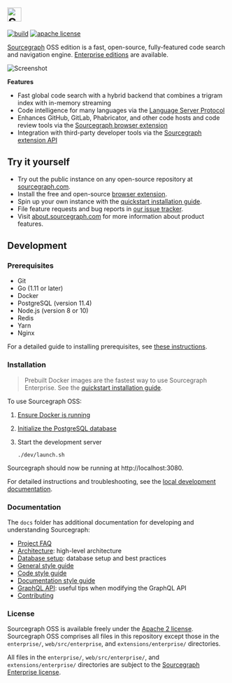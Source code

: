 # <a href="https://sourcegraph.com"><img alt="Sourcegraph" src="https://storage.googleapis.com/sourcegraph-assets/sourcegraph-logo.png" height="32px" /></a>

[![build](https://badge.buildkite.com/00bbe6fa9986c78b8e8591cffeb0b0f2e8c4bb610d7e339ff6.svg?branch=master)](https://buildkite.com/sourcegraph/sourcegraph)
[![apache license](https://img.shields.io/badge/license-Apache-blue.svg)](LICENSE)

[Sourcegraph](https://about.sourcegraph.com/) OSS edition is a fast, open-source, fully-featured code search and navigation engine. [Enterprise editions](https://about.sourcegraph.com/pricing) are available.

![Screenshot](https://user-images.githubusercontent.com/1646931/46309383-09ba9800-c571-11e8-8ee4-1a2ec32072f2.png)

**Features**

- Fast global code search with a hybrid backend that combines a trigram index with in-memory streaming
- Code intelligence for many languages via the [Language Server Protocol](https://langserver.org/)
- Enhances GitHub, GitLab, Phabricator, and other code hosts and code review tools via the [Sourcegraph browser extension](https://docs.sourcegraph.com/integration/browser_extension)
- Integration with third-party developer tools via the [Sourcegraph extension API](https://docs.sourcegraph.com/extensions)

## Try it yourself

- Try out the public instance on any open-source repository at [sourcegraph.com](https://sourcegraph.com/github.com/golang/go/-/blob/src/net/http/httptest/httptest.go#L41:6&tab=references).
- Install the free and open-source [browser extension](https://chrome.google.com/webstore/detail/sourcegraph/dgjhfomjieaadpoljlnidmbgkdffpack?hl=en).
- Spin up your own instance with the [quickstart installation guide](https://docs.sourcegraph.com/#quickstart).
- File feature requests and bug reports in [our issue tracker](https://github.com/sourcegraph/sourcegraph/issues).
- Visit [about.sourcegraph.com](https://about.sourcegraph.com) for more information about product features.

## Development

### Prerequisites

- Git
- Go (1.11 or later)
- Docker
- PostgreSQL (version 11.4)
- Node.js (version 8 or 10)
- Redis
- Yarn
- Nginx

For a detailed guide to installing prerequisites, see [these
instructions](doc/dev/local_development.md#step-2-install-dependencies).

### Installation

> Prebuilt Docker images are the fastest way to use Sourcegraph Enterprise. See the [quickstart installation guide](https://docs.sourcegraph.com/#quickstart).

To use Sourcegraph OSS:

1.  [Ensure Docker is running](doc/dev/local_development.md#step-5-start-docker)
1.  [Initialize the PostgreSQL database](doc/dev/local_development.md#step-4-initialize-your-database)
1.  Start the development server

    ```
    ./dev/launch.sh
    ```

Sourcegraph should now be running at http://localhost:3080.

For detailed instructions and troubleshooting, see the [local development documentation](./doc/dev/local_development.md).

### Documentation

The `docs` folder has additional documentation for developing and understanding Sourcegraph:

- [Project FAQ](./doc/admin/faq.md)
- [Architecture](./doc/dev/architecture.md): high-level architecture
- [Database setup](./doc/dev/postgresql.md): database setup and best practices
- [General style guide](./doc/dev/style_guide.md)
- [Code style guide](./doc/dev/code_style_guide.md)
- [Documentation style guide](./doc/dev/documentation/style_guide.md)
- [GraphQL API](./doc/dev/graphql_api.md): useful tips when modifying the GraphQL API
- [Contributing](./CONTRIBUTING.md)

### License

Sourcegraph OSS is available freely under the [Apache 2 license](LICENSE.apache). Sourcegraph OSS comprises all files in this repository except those in the `enterprise/`, `web/src/enterprise`, and `extensions/enterprise/` directories.

All files in the `enterprise/`, `web/src/enterprise/`, and `extensions/enterprise/` directories are subject to the [Sourcegraph Enterprise license](LICENSE.enterprise).
